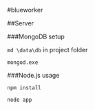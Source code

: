 #blueworker

##Server

###MongoDB setup

`md \data\db` in project folder

`mongod.exe`

###Node.js usage

`npm install`

`node app`
